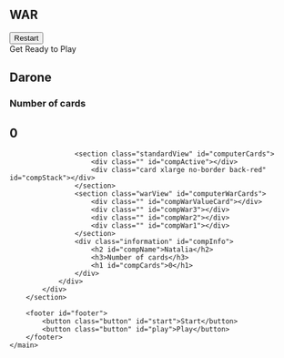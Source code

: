 <!DOCTYPE html>
<html lang="en">

<head>
    <meta charset="UTF-8">
    <meta name="viewport" content="width=device-width, initial-scale=1.0">
    <link rel="stylesheet" href="finalDraw.css" type="text/css">
    <link rel="stylesheet" href="card-deck-css/css/cardstarter.css">
    <script defer src="javascript/finalDraw.js"></script>
    <link rel="shortcut icon" href="card-deck-css/images/backs/red.svg" type="image/x-icon">
    <link href="https://fonts.googleapis.com/css2?family=Chelsea+Market&display=swap" rel="stylesheet">
    <title>WAR</title>
</head>

<body>
    <nav id="nav">
        <!-- <button class="button" id="start">Start</button> -->
        <h1>WAR</h1>
        <button class="button" id="restart">Restart</button>
    </nav>
    <div id="infoBar">
        Get Ready to Play
    </div>
    <main>
        <section id="tableSec">
            <div id="table">
                <div id="player">
                    <div class="information" id="playerInfo">
                        <h2 id="playerName">Darone</h2>
                        <h3>Number of cards</h3>
                        <h1 id="playerCards">0</h1>
                    </div>
                    <section class="warView" id="PlayerWarCards">
                        <div class="" id="playerWar1"></div>
                        <div class="" id="playerWar2"></div>
                        <div class="" id="playerWar3"></div>
                        <div class="" id="playerWarValueCard"></div>
                    </section>
                    <section class="standardView" id="PlayerCards">
                        <div class="card xlarge no-border back-red" id="playerStack"></div>
                        <div class="" id="playerActive"></div>
                    </section>
                </div>
                <div id="computer">

                    <section class="standardView" id="computerCards">
                        <div class="" id="compActive"></div>
                        <div class="card xlarge no-border back-red" id="compStack"></div>
                    </section>
                    <section class="warView" id="computerWarCards">
                        <div class="" id="compWarValueCard"></div>
                        <div class="" id="compWar3"></div>
                        <div class="" id="compWar2"></div>
                        <div class="" id="compWar1"></div>
                    </section>
                    <div class="information" id="compInfo">
                        <h2 id="compName">Natalia</h2>
                        <h3>Number of cards</h3>
                        <h1 id="compCards">0</h1>
                    </div>
                </div>
            </div>
        </section>

        <footer id="footer">
            <button class="button" id="start">Start</button>
            <button class="button" id="play">Play</button>
        </footer>
    </main>
</body>
